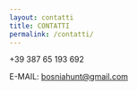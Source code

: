 ```yaml
---
layout: contatti
title: CONTATTI
permalink: /contatti/
---
```


+39 387 65 193 692

E-MAIL: bosniahunt@gmail.com  